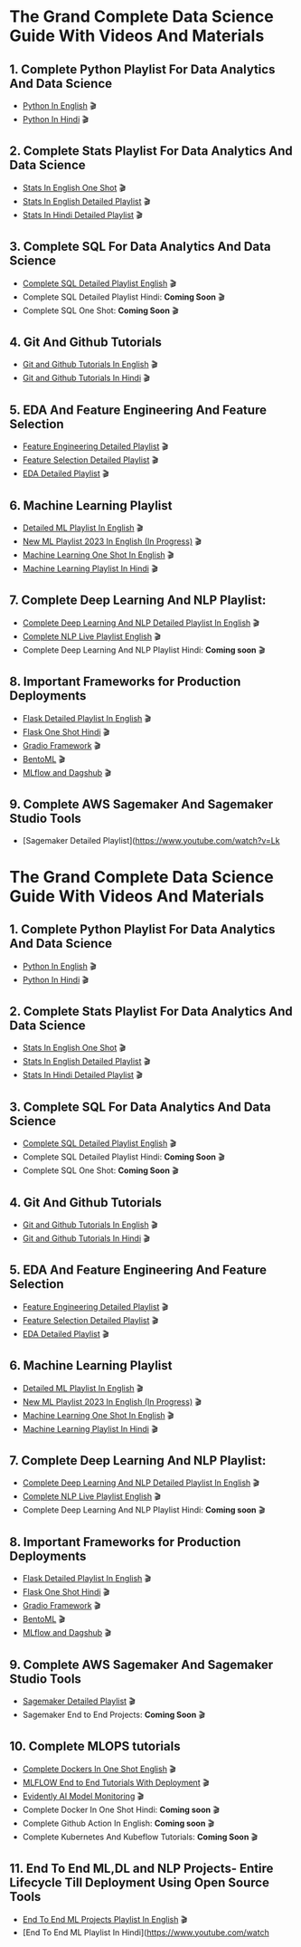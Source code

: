 # The Grand Complete Data Science Guide With Videos And Materials

## 1. Complete Python Playlist For Data Analytics And Data Science

- [Python In English](https://www.youtube.com/watch?v=bPrmA1SEN2k&list=PLZoTAELRMXVNUL99R4bDlVYsncUNvwUBB) 🎬
- [Python In Hindi](https://www.youtube.com/watch?v=MJd9d9Mpxg0&list=PLTDARY42LDV4qqiJd1Z1tShm3mp9-rP4v) 🎬

## 2. Complete Stats Playlist For Data Analytics And Data Science

- [Stats In English One Shot](https://www.youtube.com/watch?v=LZzq1zSL1bs) 🎬
- [Stats In English Detailed Playlist](https://www.youtube.com/watch?v=zRUliXuwJCQ&list=PLZoTAELRMXVMhVyr3Ri9IQ-t5QPBtxzJO) 🎬
- [Stats In Hindi Detailed Playlist](https://www.youtube.com/watch?v=7y3XckjaVOw&list=PLTDARY42LDV6YHSRo669_uDDGmUEmQnDJ) 🎬

## 3. Complete SQL For Data Analytics And Data Science

- [Complete SQL Detailed Playlist English](https://www.youtube.com/watch?v=us1XyayQ6fU&list=PLZoTAELRMXVNMRWlVf0bDDSxNEn38u9Cl) 🎬
- Complete SQL Detailed Playlist Hindi: **Coming Soon** 🎬
- Complete SQL One Shot: **Coming Soon** 🎬

## 4. Git And Github Tutorials

- [Git and Github Tutorials In English](https://www.youtube.com/watch?v=GW7B6vwktPA&list=PLZoTAELRMXVOSsBerFZKsdCaA4RYr4RGW) 🎬
- [Git and Github Tutorials In Hindi](https://www.youtube.com/watch?v=8KtY8ihZ8ME) 🎬

## 5. EDA And Feature Engineering And Feature Selection

- [Feature Engineering Detailed Playlist](https://www.youtube.com/watch?v=6WDFfaYtN6s&list=PLZoTAELRMXVPwYGE2PXD3x0bfKnR0cJjN) 🎬
- [Feature Selection Detailed Playlist](https://www.youtube.com/watch?v=uMlU2JaiOd8&list=PLZoTAELRMXVPgjwJ8VyRoqmfNs2CJwhVH) 🎬
- [EDA Detailed Playlist](https://www.youtube.com/watch?v=F-X82zhIfBo&list=PLxvLUL96MOO6F8x2fLgFlNrJVcKPQuS3a) 🎬

## 6. Machine Learning Playlist

- [Detailed ML Playlist In English](https://www.youtube.com/watch?v=bPrmA1SEN2k&list=PLZoTAELRMXVPBTrWtJkn3wWQxZkmTXGwe) 🎬
- [New ML Playlist 2023 In English (In Progress)](https://www.youtube.com/watch?v=ip4WxEZwEPc&list=PLZoTAELRMXVPMbdMTjwolBI0cJcvASePD) 🎬
- [Machine Learning One Shot In English](https://www.youtube.com/watch?v=JxgmHe2NyeY) 🎬
- [Machine Learning Playlist In Hindi](https://www.youtube.com/watch?v=7uwa9aPbBRU&list=PLTDARY42LDV7WGmlzZtY-w9pemyPrKNUZ) 🎬

## 7. Complete Deep Learning And NLP Playlist:

- [Complete Deep Learning And NLP Detailed Playlist In English](https://www.youtube.com/watch?v=YFNKnUhm_-s&list=PLZoTAELRMXVPGU70ZGsckrMdr0FteeRUi) 🎬
- [Complete NLP Live Playlist English](https://www.youtube.com/watch?v=w3coRFpyddQ&list=PLZoTAELRMXVNNrHSKv36Lr3_156yCo6Nn) 🎬
- Complete Deep Learning And NLP Playlist Hindi: **Coming soon** 🎬

## 8. Important Frameworks for Production Deployments

- [Flask Detailed Playlist In English](https://www.youtube.com/watch?v=4L_xAWDRs7w&list=PLZoTAELRMXVPBaLN3e-uoVRR9hlRFRfUc) 🎬
- [Flask One Shot Hindi](https://www.youtube.com/watch?v=KF-rDqQfqz0) 🎬
- [Gradio Framework](https://www.youtube.com/watch?v=wruyZWre2sM) 🎬
- [BentoML](https://www.youtube.com/watch?v=i_FtfdOKa2M) 🎬
- [MLflow and Dagshub](https://www.youtube.com/watch?v=qdcHHrsXA48) 🎬

## 9. Complete AWS Sagemaker And Sagemaker Studio Tools

- [Sagemaker Detailed Playlist](https://www.youtube.com/watch?v=Lk
# The Grand Complete Data Science Guide With Videos And Materials

## 1. Complete Python Playlist For Data Analytics And Data Science

- [Python In English](https://www.youtube.com/watch?v=bPrmA1SEN2k&list=PLZoTAELRMXVNUL99R4bDlVYsncUNvwUBB) 🎬
- [Python In Hindi](https://www.youtube.com/watch?v=MJd9d9Mpxg0&list=PLTDARY42LDV4qqiJd1Z1tShm3mp9-rP4v) 🎬

## 2. Complete Stats Playlist For Data Analytics And Data Science

- [Stats In English One Shot](https://www.youtube.com/watch?v=LZzq1zSL1bs) 🎬
- [Stats In English Detailed Playlist](https://www.youtube.com/watch?v=zRUliXuwJCQ&list=PLZoTAELRMXVMhVyr3Ri9IQ-t5QPBtxzJO) 🎬
- [Stats In Hindi Detailed Playlist](https://www.youtube.com/watch?v=7y3XckjaVOw&list=PLTDARY42LDV6YHSRo669_uDDGmUEmQnDJ) 🎬

## 3. Complete SQL For Data Analytics And Data Science

- [Complete SQL Detailed Playlist English](https://www.youtube.com/watch?v=us1XyayQ6fU&list=PLZoTAELRMXVNMRWlVf0bDDSxNEn38u9Cl) 🎬
- Complete SQL Detailed Playlist Hindi: **Coming Soon** 🎬
- Complete SQL One Shot: **Coming Soon** 🎬

## 4. Git And Github Tutorials

- [Git and Github Tutorials In English](https://www.youtube.com/watch?v=GW7B6vwktPA&list=PLZoTAELRMXVOSsBerFZKsdCaA4RYr4RGW) 🎬
- [Git and Github Tutorials In Hindi](https://www.youtube.com/watch?v=8KtY8ihZ8ME) 🎬

## 5. EDA And Feature Engineering And Feature Selection

- [Feature Engineering Detailed Playlist](https://www.youtube.com/watch?v=6WDFfaYtN6s&list=PLZoTAELRMXVPwYGE2PXD3x0bfKnR0cJjN) 🎬
- [Feature Selection Detailed Playlist](https://www.youtube.com/watch?v=uMlU2JaiOd8&list=PLZoTAELRMXVPgjwJ8VyRoqmfNs2CJwhVH) 🎬
- [EDA Detailed Playlist](https://www.youtube.com/watch?v=F-X82zhIfBo&list=PLxvLUL96MOO6F8x2fLgFlNrJVcKPQuS3a) 🎬

## 6. Machine Learning Playlist

- [Detailed ML Playlist In English](https://www.youtube.com/watch?v=bPrmA1SEN2k&list=PLZoTAELRMXVPBTrWtJkn3wWQxZkmTXGwe) 🎬
- [New ML Playlist 2023 In English (In Progress)](https://www.youtube.com/watch?v=ip4WxEZwEPc&list=PLZoTAELRMXVPMbdMTjwolBI0cJcvASePD) 🎬
- [Machine Learning One Shot In English](https://www.youtube.com/watch?v=JxgmHe2NyeY) 🎬
- [Machine Learning Playlist In Hindi](https://www.youtube.com/watch?v=7uwa9aPbBRU&list=PLTDARY42LDV7WGmlzZtY-w9pemyPrKNUZ) 🎬

## 7. Complete Deep Learning And NLP Playlist:

- [Complete Deep Learning And NLP Detailed Playlist In English](https://www.youtube.com/watch?v=YFNKnUhm_-s&list=PLZoTAELRMXVPGU70ZGsckrMdr0FteeRUi) 🎬
- [Complete NLP Live Playlist English](https://www.youtube.com/watch?v=w3coRFpyddQ&list=PLZoTAELRMXVNNrHSKv36Lr3_156yCo6Nn) 🎬
- Complete Deep Learning And NLP Playlist Hindi: **Coming soon** 🎬

## 8. Important Frameworks for Production Deployments

- [Flask Detailed Playlist In English](https://www.youtube.com/watch?v=4L_xAWDRs7w&list=PLZoTAELRMXVPBaLN3e-uoVRR9hlRFRfUc) 🎬
- [Flask One Shot Hindi](https://www.youtube.com/watch?v=KF-rDqQfqz0) 🎬
- [Gradio Framework](https://www.youtube.com/watch?v=wruyZWre2sM) 🎬
- [BentoML](https://www.youtube.com/watch?v=i_FtfdOKa2M) 🎬
- [MLflow and Dagshub](https://www.youtube.com/watch?v=qdcHHrsXA48) 🎬

## 9. Complete AWS Sagemaker And Sagemaker Studio Tools

- [Sagemaker Detailed Playlist](https://www.youtube.com/watch?v=LkR3GNDB0HI&list=PLZoTAELRMXVONh5mHrXowH6-dgyWoC_Ew) 🎬
- Sagemaker End to End Projects: **Coming Soon** 🎬

## 10. Complete MLOPS tutorials

- [Complete Dockers In One Shot English](https://www.youtube.com/watch?v=8vmKtS8W7IQ) 🎬
- [MLFLOW End to End Tutorials With Deployment](https://www.youtube.com/watch?v=pxk1Fr33-L4) 🎬
- [Evidently AI Model Monitoring](https://www.youtube.com/watch?v=cgc3dSEAel0) 🎬
- Complete Docker In One Shot Hindi: **Coming soon** 🎬
- Complete Github Action In English: **Coming soon** 🎬
- Complete Kubernetes And Kubeflow Tutorials: **Coming Soon** 🎬

## 11. End To End ML,DL and NLP Projects- Entire Lifecycle Till Deployment Using Open Source Tools

- [End To End ML Projects Playlist In English](https://www.youtube.com/watch?v=S_F_c9e2bz4&list=PLZoTAELRMXVPS-dOaVbAux22vzqdgoGhG&index=1) 🎬
- [End To End ML Playlist In Hindi](https://www.youtube.com/watch
